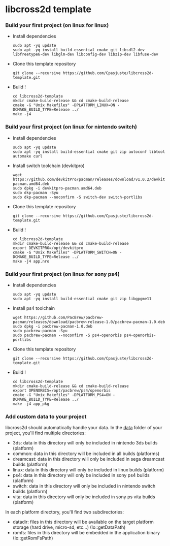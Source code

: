 # libcross2d template

### Build your first project (on linux for linux)

- Install dependencies
  ```
  sudo apt -yq update
  sudo apt -yq install build-essential cmake git libsdl2-dev libfreetype6-dev libglm-dev libconfig-dev libzip-dev libfuse-dev
  ```
- Clone this template repository
  ```
  git clone --recursive https://github.com/Cpasjuste/libcross2d-template.git
  ```
- Build !
  ```
  cd libcross2d-template
  mkdir cmake-build-release && cd cmake-build-release
  cmake -G "Unix Makefiles" -DPLATFORM_LINUX=ON -DCMAKE_BUILD_TYPE=Release ../
  make -j4
  ```

### Build your first project (on linux for nintendo switch)

- Install dependencies
  ```
  sudo apt -yq update
  sudo apt -yq install build-essential cmake git zip autoconf libtool automake curl
  ```
- Install switch toolchain (devkitpro)
  ```
  wget https://github.com/devkitPro/pacman/releases/download/v1.0.2/devkitpro-pacman.amd64.deb
  sudo dpkg -i devkitpro-pacman.amd64.deb
  sudo dkp-pacman -Syu
  sudo dkp-pacman --noconfirm -S switch-dev switch-portlibs
  ```
- Clone this template repository
  ```
  git clone --recursive https://github.com/Cpasjuste/libcross2d-template.git
  ```
- Build !
  ```
  cd libcross2d-template
  mkdir cmake-build-release && cd cmake-build-release
  export DEVKITPRO=/opt/devkitpro
  cmake -G "Unix Makefiles" -DPLATFORM_SWITCH=ON -DCMAKE_BUILD_TYPE=Release ../
  make -j4 app.nro
  ```

### Build your first project (on linux for sony ps4)

- Install dependencies
  ```
  sudo apt -yq update
  sudo apt -yq install build-essential cmake git zip libgpgme11
  ```
- Install ps4 toolchain
  ```
  wget https://github.com/PacBrew/pacbrew-pacman/releases/download/pacbrew-release-1.0/pacbrew-pacman-1.0.deb
  sudo dpkg -i pacbrew-pacman-1.0.deb
  sudo pacbrew-pacman -Syu
  sudo pacbrew-pacman --noconfirm -S ps4-openorbis ps4-openorbis-portlibs
  ```
- Clone this template repository
  ```
  git clone --recursive https://github.com/Cpasjuste/libcross2d-template.git
  ```
- Build !
  ```
  cd libcross2d-template
  mkdir cmake-build-release && cd cmake-build-release
  export OPENORBIS=/opt/pacbrew/ps4/openorbis
  cmake -G "Unix Makefiles" -DPLATFORM_PS4=ON -DCMAKE_BUILD_TYPE=Release ../
  make -j4 app_pkg
  ```

### Add custom data to your project
libcross2d should automatically handle your data. In the [data](https://github.com/Cpasjuste/libcross2d-template/tree/master/data) folder of your project, you'll find multiple directories:
  - 3ds: data in this directory will only be included in nintendo 3ds builds (platform)
  - common: data in this directory will be included in all builds (platforms)
  - dreamcast: data in this directory will only be included in sega dreamcast builds (platform)
  - linux: data in this directory will only be included in linux builds (platform)
  - ps4: data in this directory will only be included in sony ps4 builds (platform)
  - switch: data in this directory will only be included in nintendo switch builds (platform)
  - vita: data in this directory will only be included in sony ps vita builds (platform)

In each platform directory, you'll find two subdirectories:
  - datadir: files in this directory will be available on the target platform storage (hard drive, micro-sd, etc...) (Io::getDataPath)
  - romfs: files in this directory will be embedded in the application binary (Io::getRomFsPath)
